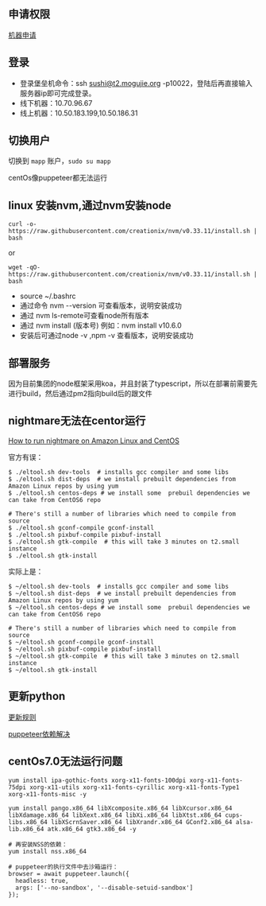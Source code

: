 ## 申请权限

[机器申请](http://mops.mogujie.org/dops/index#/product?id=6211&name=%E5%86%85%E5%AE%B9%E6%8A%80%E6%9C%AF&tag=0&_k=out1dg)

## 登录

* 登录堡垒机命令：ssh sushi@t2.mogujie.org -p10022，登陆后再直接输入服务器ip即可完成登录。
* 线下机器：10.70.96.67
* 线上机器：10.50.183.199,10.50.186.31

## 切换用户
切换到 `mapp` 账户，`sudo su mapp`

centOs像puppeteer都无法运行

## linux 安装nvm,通过nvm安装node

```
curl -o- https://raw.githubusercontent.com/creationix/nvm/v0.33.11/install.sh | bash

```

or

```
wget -qO- https://raw.githubusercontent.com/creationix/nvm/v0.33.11/install.sh | bash

```

* source ~/.bashrc
* 通过命令 nvm --version 可查看版本，说明安装成功
* 通过 nvm ls-remote可查看node所有版本
* 通过 nvm install <version>(版本号) 例如：nvm install v10.6.0
* 安装后可通过node -v ,npm -v 查看版本，说明安装成功

## 部署服务

因为目前集团的node框架采用koa，并且封装了typescript，所以在部署前需要先进行build，然后通过pm2指向build后的跟文件

## nightmare无法在centor运行

[How to run nightmare on Amazon Linux and CentOS](https://gist.github.com/dimkir/f4afde77366ff041b66d2252b45a13db)

官方有误：

```
$ ./eltool.sh dev-tools  # installs gcc compiler and some libs
$ ./eltool.sh dist-deps  # we install prebuilt dependencies from Amazon Linux repos by using yum
$ ./eltool.sh centos-deps # we install some  prebuil dependencies we can take from CentOS6 repo

# There's still a number of libraries which need to compile from source
$ ./eltool.sh gconf-compile gconf-install 
$ ./eltool.sh pixbuf-compile pixbuf-install
$ ./eltool.sh gtk-compile  # this will take 3 minutes on t2.small instance
$ ./eltool.sh gtk-install 
```


实际上是：

```
$ ~/eltool.sh dev-tools  # installs gcc compiler and some libs
$ ~/eltool.sh dist-deps  # we install prebuilt dependencies from Amazon Linux repos by using yum
$ ~/eltool.sh centos-deps # we install some  prebuil dependencies we can take from CentOS6 repo

# There's still a number of libraries which need to compile from source
$ ~/eltool.sh gconf-compile gconf-install 
$ ~/eltool.sh pixbuf-compile pixbuf-install
$ ~/eltool.sh gtk-compile  # this will take 3 minutes on t2.small instance
$ ~/eltool.sh gtk-install 
```

## 更新python

[更新规则](https://www.cnblogs.com/leon-zyl/p/8422699.html)


[puppeteer依赖解决](https://github.com/GoogleChrome/puppeteer/issues/1471)

## centOs7.0无法运行问题

```
yum install ipa-gothic-fonts xorg-x11-fonts-100dpi xorg-x11-fonts-75dpi xorg-x11-utils xorg-x11-fonts-cyrillic xorg-x11-fonts-Type1 xorg-x11-fonts-misc -y

yum install pango.x86_64 libXcomposite.x86_64 libXcursor.x86_64 libXdamage.x86_64 libXext.x86_64 libXi.x86_64 libXtst.x86_64 cups-libs.x86_64 libXScrnSaver.x86_64 libXrandr.x86_64 GConf2.x86_64 alsa-lib.x86_64 atk.x86_64 gtk3.x86_64 -y

# 再安装NSS的依赖：
yum install nss.x86_64

# puppeteer的执行文件中去沙箱运行：
browser = await puppeteer.launch({
  headless: true,
  args: ['--no-sandbox', '--disable-setuid-sandbox']
});
```

